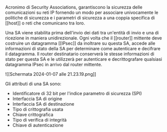 Acronimo di Security Associations, garantiscono la sicurezza delle comunicazioni su reti IP fornendo un modo per associare univocamente le politiche di sicurezza e i parametri di sicurezza a una coppia specifica di [[host]] o reti che comunicano tra loro.

Una SA viene stabilita prima dell'invio dei dati tra un'entità di invio e una di ricezione in maniera unidirezionale.
Ogni volta che il [[router]] mittente deve costruire un datagramma [[IPsec]] da inoltrare su questa SA, accede alle informazioni di stato della SA per determinare come autenticare e decifrare il datagramma.
Il router destinatario conserverà le stesse informazioni di stato per questa SA e le utilizzerà per autenticare e decrittografare qualsiasi datagramma IPsec in arrivo dal router mittente.

![[Schermata 2024-01-07 alle 21.23.19.png]]

Gli attributi di una SA sono:
- Identificatore di 32 bit per l'indice parametro di sicurezza (SPI)
- Interfaccia SA di origine
- Interfaccia SA di destinazione
- Tipo di crittografia usata
- Chiave crittografica
- Tipo di verifica di integrità
- Chiave di autenticazione